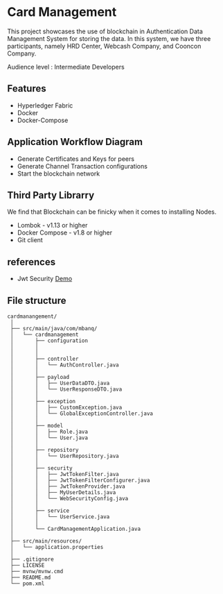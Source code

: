 # Card Management

This project showcases the use of blockchain in Authentication Data Management System for storing the data. In this system, we have three participants, namely HRD Center, Webcash Company, and Cooncon Company.

Audience level : Intermediate Developers

## Features

* Hyperledger Fabric
* Docker
* Docker-Compose

## Application Workflow Diagram

* Generate Certificates and Keys for peers
* Generate Channel Transaction configurations
* Start the blockchain network

## Third Party Librarry

We find that Blockchain can be finicky when it comes to installing Nodes. 

* Lombok - v1.13 or higher
* Docker Compose - v1.8 or higher
* Git client


## references

* Jwt Security [Demo](https://github.com/szerhusenBC/jwt-spring-security-demo)






## File structure

```
cardmanangement/
 │
 ├── src/main/java/com/mbanq/
 │   └── cardmanagement
 │       ├── configuration
 │       │  
 │       │
 │       ├── controller
 │       │   └── AuthController.java
 │       │
 │       ├── payload
 │       │   ├── UserDataDTO.java
 │       │   └── UserResponseDTO.java
 │       │
 │       ├── exception
 │       │   ├── CustomException.java
 │       │   └── GlobalExceptionController.java
 │       │
 │       ├── model
 │       │   ├── Role.java
 │       │   └── User.java
 │       │
 │       ├── repository
 │       │   └── UserRepository.java
 │       │
 │       ├── security
 │       │   ├── JwtTokenFilter.java
 │       │   ├── JwtTokenFilterConfigurer.java
 │       │   ├── JwtTokenProvider.java
 │       │   ├── MyUserDetails.java
 │       │   └── WebSecurityConfig.java
 │       │
 │       ├── service
 │       │   └── UserService.java
 │       │
 │       └── CardManagementApplication.java
 │
 ├── src/main/resources/
 │   └── application.properties
 │
 ├── .gitignore
 ├── LICENSE
 ├── mvnw/mvnw.cmd
 ├── README.md
 └── pom.xml
```
